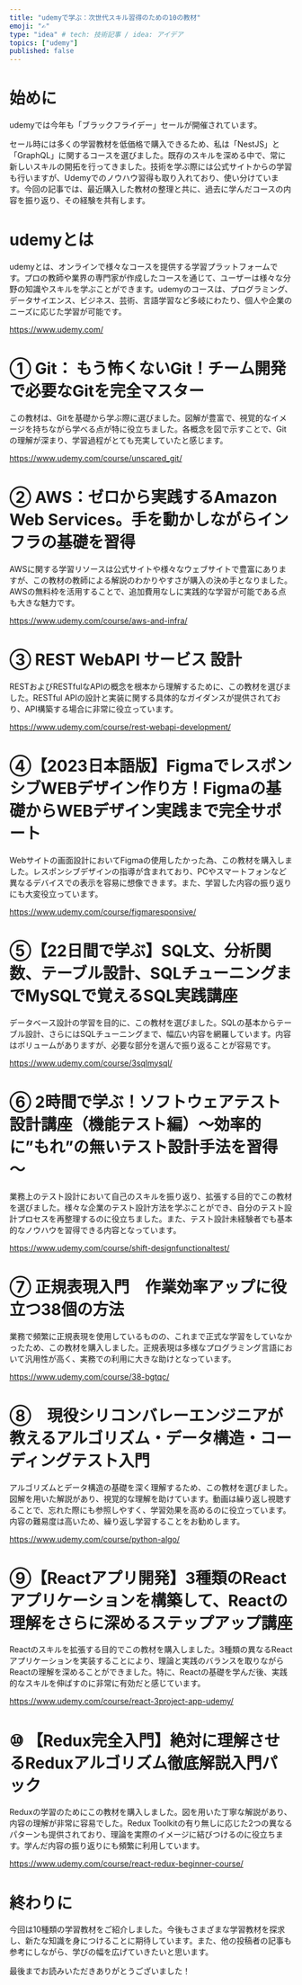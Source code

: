 ```yaml
---
title: "udemyで学ぶ：次世代スキル習得のための10の教材"
emoji: "✍"
type: "idea" # tech: 技術記事 / idea: アイデア
topics: ["udemy"]
published: false
---
```


# 始めに

udemyでは今年も「ブラックフライデー」セールが開催されています。

セール時には多くの学習教材を低価格で購入できるため、私は「NestJS」と「GraphQL」に関するコースを選びました。既存のスキルを深める中で、常に新しいスキルの開拓を行ってきました。技術を学ぶ際には公式サイトからの学習も行いますが、Udemyでのノウハウ習得も取り入れており、使い分けています。今回の記事では、最近購入した教材の整理と共に、過去に学んだコースの内容を振り返り、その経験を共有します。

# udemyとは

udemyとは、オンラインで様々なコースを提供する学習プラットフォームです。プロの教師や業界の専門家が作成したコースを通じて、ユーザーは様々な分野の知識やスキルを学ぶことができます。udemyのコースは、プログラミング、データサイエンス、ビジネス、芸術、言語学習など多岐にわたり、個人や企業のニーズに応じた学習が可能です。

https://www.udemy.com/

# ① Git： もう怖くないGit！チーム開発で必要なGitを完全マスター

この教材は、Gitを基礎から学ぶ際に選びました。図解が豊富で、視覚的なイメージを持ちながら学べる点が特に役立ちました。各概念を図で示すことで、Gitの理解が深まり、学習過程がとても充実していたと感じます。

https://www.udemy.com/course/unscared_git/

# ② AWS：ゼロから実践するAmazon Web Services。手を動かしながらインフラの基礎を習得

AWSに関する学習リソースは公式サイトや様々なウェブサイトで豊富にありますが、この教材の教師による解説のわかりやすさが購入の決め手となりました。AWSの無料枠を活用することで、追加費用なしに実践的な学習が可能である点も大きな魅力です。

https://www.udemy.com/course/aws-and-infra/

# ③ REST WebAPI サービス 設計

RESTおよびRESTfulなAPIの概念を根本から理解するために、この教材を選びました。RESTful APIの設計と実装に関する具体的なガイダンスが提供されており、API構築する場合に非常に役立っています。

https://www.udemy.com/course/rest-webapi-development/

# ④【2023日本語版】FigmaでレスポンシブWEBデザイン作り方！Figmaの基礎からWEBデザイン実践まで完全サポート

Webサイトの画面設計においてFigmaの使用したかった為、この教材を購入しました。レスポンシブデザインの指導が含まれており、PCやスマートフォンなど異なるデバイスでの表示を容易に想像できます。また、学習した内容の振り返りにも大変役立っています。

https://www.udemy.com/course/figmaresponsive/

# ⑤【22日間で学ぶ】SQL文、分析関数、テーブル設計、SQLチューニングまでMySQLで覚えるSQL実践講座

データベース設計の学習を目的に、この教材を選びました。SQLの基本からテーブル設計、さらにはSQLチューニングまで、幅広い内容を網羅しています。内容はボリュームがありますが、必要な部分を選んで振り返ることが容易です。

https://www.udemy.com/course/3sqlmysql/


# ⑥ 2時間で学ぶ！ソフトウェアテスト設計講座（機能テスト編）～効率的に”もれ”の無いテスト設計手法を習得～

業務上のテスト設計において自己のスキルを振り返り、拡張する目的でこの教材を選びました。様々な企業のテスト設計方法を学ぶことができ、自分のテスト設計プロセスを再整理するのに役立ちました。また、テスト設計未経験者でも基本的なノウハウを習得できる内容となっています。

https://www.udemy.com/course/shift-designfunctionaltest/


# ⑦ 正規表現入門　作業効率アップに役立つ38個の方法

業務で頻繁に正規表現を使用しているものの、これまで正式な学習をしていなかったため、この教材を購入しました。正規表現は多様なプログラミング言語において汎用性が高く、実務での利用に大きな助けとなっています。

https://www.udemy.com/course/38-bgtqc/

# ⑧　現役シリコンバレーエンジニアが教えるアルゴリズム・データ構造・コーディングテスト入門

アルゴリズムとデータ構造の基礎を深く理解するため、この教材を選びました。図解を用いた解説があり、視覚的な理解を助けています。動画は繰り返し視聴することで、忘れた際にも参照しやすく、学習効果を高めるのに役立っています。内容の難易度は高いため、繰り返し学習することをお勧めします。

https://www.udemy.com/course/python-algo/

# ⑨【Reactアプリ開発】3種類のReactアプリケーションを構築して、Reactの理解をさらに深めるステップアップ講座

Reactのスキルを拡張する目的でこの教材を購入しました。3種類の異なるReactアプリケーションを実装することにより、理論と実践のバランスを取りながらReactの理解を深めることができました。特に、Reactの基礎を学んだ後、実践的なスキルを伸ばすのに非常に有効だと感じています。

https://www.udemy.com/course/react-3project-app-udemy/

# ⑩ 【Redux完全入門】絶対に理解させるReduxアルゴリズム徹底解説入門パック

Reduxの学習のためにこの教材を購入しました。図を用いた丁寧な解説があり、内容の理解が非常に容易でした。Redux Toolkitの有り無しに応じた2つの異なるパターンも提供されており、理論を実際のイメージに結びつけるのに役立ちます。学んだ内容の振り返りにも頻繁に利用しています。

https://www.udemy.com/course/react-redux-beginner-course/

# 終わりに

今回は10種類の学習教材をご紹介しました。今後もさまざまな学習教材を探求し、新たな知識を身につけることに期待しています。また、他の投稿者の記事も参考にしながら、学びの幅を広げていきたいと思います。

最後までお読みいただきありがとうございました！
